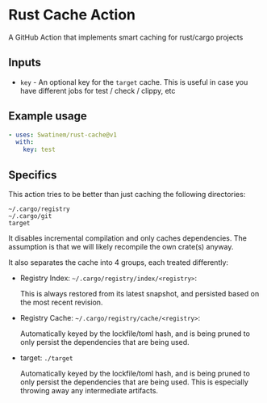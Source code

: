 # Rust Cache Action

A GitHub Action that implements smart caching for rust/cargo projects

## Inputs

- `key` - An optional key for the `target` cache. This is useful in case you
  have different jobs for test / check / clippy, etc

## Example usage

```yaml
- uses: Swatinem/rust-cache@v1
  with:
    key: test
```

## Specifics

This action tries to be better than just caching the following directories:

```
~/.cargo/registry
~/.cargo/git
target
```

It disables incremental compilation and only caches dependencies. The
assumption is that we will likely recompile the own crate(s) anyway.

It also separates the cache into 4 groups, each treated differently:

- Registry Index: `~/.cargo/registry/index/<registry>`:

  This is always restored from its latest snapshot, and persisted based on the
  most recent revision.

- Registry Cache: `~/.cargo/registry/cache/<registry>`:

  Automatically keyed by the lockfile/toml hash, and is being pruned to only
  persist the dependencies that are being used.

- target: `./target`

  Automatically keyed by the lockfile/toml hash, and is being pruned to only
  persist the dependencies that are being used. This is especially throwing
  away any intermediate artifacts.
